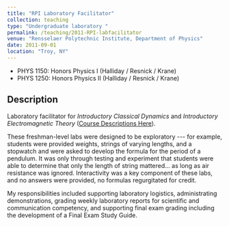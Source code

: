 ```yaml
---
title: "RPI Laboratory Facilitator"
collection: teaching
type: "Undergraduate laboratory "
permalink: /teaching/2011-RPI-labfacilitator
venue: "Rensselaer Polytechnic Institute, Department of Physics"
date: 2011-09-01
location: "Troy, NY"
---
```


* PHYS 1150: Honors Physics I (Halliday / Resnick / Krane)
* PHYS 1250: Honors Physics II (Halliday / Resnick / Krane)

## Description

Laboratory facilitator for _Introductory Classical Dynamics_ and _Introductory Electromagnetic Theory_ ([Course Descriptions Here](http://catalog.rpi.edu/preview_program.php?catoid=24&poid=6488&returnto=603)). 

These freshman-level labs were designed to be exploratory --- for example, students were provided weights, strings of varying lengths, and a stopwatch and were asked to develop the formula for the period of a pendulum. It was only through testing and experiment that students were able to determine that only the length of string mattered... as long as air resistance was ignored. Interactivity was a key component of these labs, and no answers were provided, no formulas regurgitated for credit.

My responsibilities included supporting laboratory logistics, administrating demonstrations, grading weekly laboratory reports for scientific and communication competency, and supporting final exam grading including the development of a Final Exam Study Guide.

<!-- Heading 1
======

Heading 2
======

Heading 3
====== -->